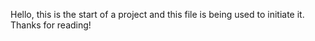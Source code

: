 Hello, this is the start of a project and this file is being used to initiate it. Thanks for reading!
